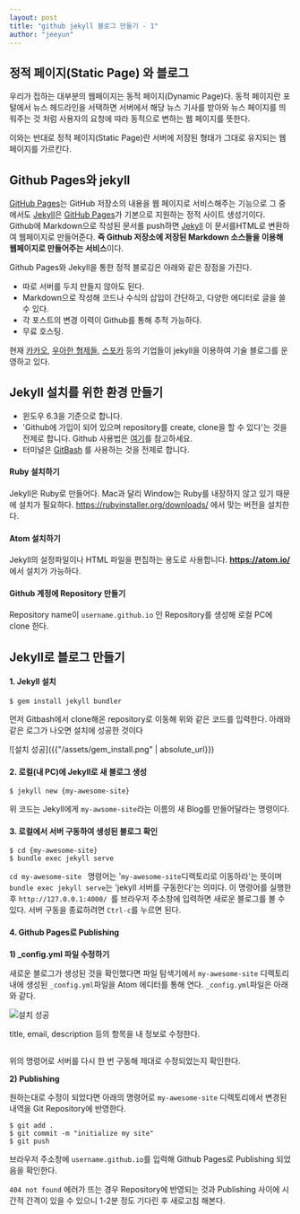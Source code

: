 ```yaml
---
layout: post
title: "github jekyll 블로그 만들기 - 1"
author: "jeeyun"
---
```




## 정적 페이지(Static Page) 와 블로그

우리가 접하는 대부분의 웹페이지는 동적 페이지(Dynamic Page)다. 동적 페이지란 포털에서 뉴스 헤드라인을 서택하면 서버에서 해당 뉴스 기사를 받아와 뉴스 페이지를 띄워주는 것 처럼 사용자의 요청에 따라 동적으로 변하는 웹 페이지를 뜻한다.

이와는 반대로 정적 페이지(Static Page)란 서버에 저장된 형태가 그대로 유지되는 웹페이지를 가르킨다. 



## Github Pages와 jekyll

[GitHub Pages](https://pages.github.com/)는 GitHub 저장소의 내용을 웹 페이지로 서비스해주는 기능으로 그 중에서도 [Jekyll](https://jekyllrb.com/)은 [GitHub Pages](https://pages.github.com/)가 기본으로 지원하는 정적 사이트 생성기이다. Github에 Markdown으로 작성된 문서롤 push하면 [Jekyll](https://jekyllrb.com/) 이 문서를HTML로 변환하여 웹페이지로 만들어준다. **즉 Github 저장소에 저장된 Markdown 소스들을 이용해 웹페이지로 만들어주는 서비스**이다.  

Github Pages와 Jekyll을 통한 정적 블로깅은 아래와 같은 장점을 가진다. 

- 따로 서버를 두지 만들지 않아도 된다.
- Markdown으로 작성해 코드나 수식의 삽입이 간단하고, 다양한 에디터로 글을 쓸 수 있다.
- 각 포스트의 변경 이력이 Github를 통해 추적 가능하다.
- 무료 호스팅.

현재 [카카오](https://github.com/kakao/kakao.github.io), [우아한 형제들](http://woowabros.github.io/), [스포카](https://spoqa.github.io/) 등의 기업들이 jekyll을 이용하여 기술 블로그를 운영하고 있다. 



## Jekyll 설치를 위한 환경 만들기

- 윈도우 6.3을 기준으로 합니다.
- 'Github에 가입이 되어 있으며 repository를 create, clone을 할 수 있다'는 것을 전제로 합니다. Github 사용법은 [여기](https://milooy.wordpress.com/2017/06/21/working-together-with-github-tutorial/)를 참고하세요.
- 터미널은 [GitBash](https://gitforwindows.org/) 를 사용하는 것을 전제로 합니다. 

#### Ruby 설치하기

Jekyll은 Ruby로 만들어다. Mac과 달리 Window는 Ruby를 내장하지 않고 있기 때문에 설치가 필요하다. https://rubyinstaller.org/downloads/ 에서 맞는 버전을 설치한다. 

#### Atom 설치하기

Jekyll의 설정파일이나 HTML 파일을 편집하는 용도로 사용합니다. **https://atom.io/** 에서 설치가 가능하다. 

#### Github 계정에 Repository 만들기

Repository name이 `username.github.io` 인 Repository를 생성해 로컬 PC에 clone 한다. 



## Jekyll로 블로그 만들기

#### 1. Jekyll 설치

~~~
$ gem install jekyll bundler
~~~

먼저 Gitbash에서 clone해온 repository로 이동해 위와 같은 코드를 입력한다. 아래와 같은 로그가 나오면 설치에 성공한 것이다

![설치 성공]({{"/assets/gem_install.png" | absolute_url}})



#### 2. 로컬(내 PC)에 Jekyll로 새 블로그 생성

~~~
$ jekyll new {my-awesome-site}
~~~

위 코드는 Jekyll에게 `my-awsome-site`라는 이름의 새 Blog를 만들어달라는 명령이다. 



#### 3. 로컬에서 서버 구동하여 생성된 블로그 확인

~~~
$ cd {my-awesome-site}
$ bundle exec jekyll serve
~~~

`cd my-awesome-site ` 명령어는 '`my-awesome-site`디렉토리로 이동하라'는 뜻이며 `bundle exec jekyll serve`는 'jekyll 서버를 구동한다'는 의미다. 이 명령어를 실행한 후 `http://127.0.0.1:4000/ `를 브라우저 주소창에 입력하면 새로운 블로그를 볼 수 있다. 서버 구동을 종료하려면 `Ctrl-c`를 누르면 된다. 



#### 4. Github Pages로 Publishing

**1) _config.yml 파일 수정하기**

새로운 블로그가 생성된 것을 확인했다면 파일 탐색기에서 `my-awesome-site` 디렉토리 내에 생성된 `_config.yml`파일을 Atom 에디터를 통해 연다. `_config.yml`파일은 아래와 같다. 

![설치 성공](C:\jy617lee.github.io\assets\_config.png)



title, email, description 등의 항목을 내 정보로 수정한다. 

~~~

~~~

 위의 명령어로 서버를 다시 한 번 구동해 제대로 수정되었는지 확인한다. 

**2) Publishing**

원하는대로 수정이 되었다면 아래의 명령어로 `my-awesome-site` 디렉토리에서 변경된 내역을 Git Repository에 반영한다.

~~~
$ git add .
$ git commit -m "initialize my site"
$ git push
~~~

브라우저 주소창에 `username.github.io`를 입력해 Github Pages로 Publishing 되었음을 확인한다. 

`404 not found` 에러가 뜨는 경우 Repository에 반영되는 것과 Publishing 사이에 시간적 간격이 있을 수 있으니 1-2분 정도 기다린 후 새로고침 해본다. 
